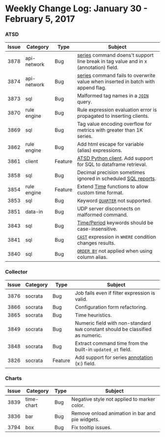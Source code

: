 Weekly Change Log: January 30 - February 5, 2017
================================================

### ATSD

| Issue| Category    | Type    | Subject                                                                              |
|------|-------------|---------|--------------------------------------------------------------------------------------| 
| 3878 | api-network | Bug     | [series](/api/network/series.md#series-command) command doens't support line break in tag value and in x (annotation) field.     |
| 3874 | api-network | Bug     | [series](/api/network/series.md#series-command) command fails to overwrite value when inserted in batch with append flag.| 
| 3873 | sql         | Bug     | Malformed tag names in a [`JOIN`](/api/sql#joins) query. | 
| 3870 | rule engine | Bug     | Rule expression evaluation error is propagated to inserting clients. | 
| 3869 | sql         | Bug     | Tag value encoding overflow for metrics with greater than 1K series. | 
| 3862 | rule engine | Bug     | Add html escape for variable (alias) expressions. | 
| 3861 | client      | Feature | [ATSD Python client](https://github.com/axibase/atsd-api-python#sql-queries). Add support for SQL to dataframe retrieval.| 
| 3858 | sql         | Bug     | Decimal precision sometimes ignored in scheduled [SQL reports](/api/sql/scheduled-sql.md).| 
| 3854 | rule engine | Feature | Extend [Time](/rule-engine/expression.md#time-functions) functions to allow custom time format.| 
| 3853 | sql         | Bug     | Keyword [`QUARTER`](/api/data/series/time-unit.md#time-unit) not supported. | 
| 3851 | data-in     | Bug     | UDP server disconnects on malformed command. | 
| 3843 | sql         | Bug     | [Time/Period](/api/sql#keywords) keywords should be case-insensitive. | 
| 3841 | sql         | Bug     | [`CAST`](/api/sql#cast) expression in `WHERE` condition changes results. | 
| 3840 | sql         | Bug     | [`ORDER BY`](/api/sql#ordering-1) not applied when using column alias. | 

### Collector

| Issue| Category    | Type    | Subject                                                                              |
|------|-------------|---------|--------------------------------------------------------------------------------------|
| 3876 | socrata     | Bug     | Job fails even if filter expression is valid. |
| 3866 | socrata     | Bug     | Configuration form refactoring. |
| 3865 | socrata     | Bug     | Time heuristics. |
| 3849 | socrata     | Bug     | Numeric field with non-standard `NaN` constant should be classified as numeric. |
| 3848 | socrata     | Bug     | Extract command time from the built-in `updated_at` field.| 
| 3826 | socrata     | Feature | Add support for series [annotation](/api/network/series.md#series-tags-text-value-messages) (x:) field. | 

### Charts

| Issue| Category    | Type    | Subject                                                                              |
|------|-------------|---------|--------------------------------------------------------------------------------------| 
| 3839 | time-chart  | Bug     | Negative style not applied to marker color. |
| 3836 | bar         | Bug     | Remove onload animation in bar and pie widgets. | 
| 3794 | box         | Bug     | Fix tooltip issues. | 
